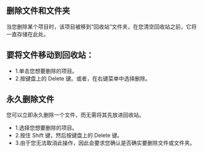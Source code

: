 ## 删除文件和文件夹

当您删除某个项目时，该项目被移到“回收站”文件夹，在您清空回收站之前，它将一直存储在此处。

## 要将文件移动到回收站：
- 1.单击您想要删除的项目。
- 2.按键盘上的 Delete 键。或者，在右键菜单中选择删除。

## 永久删除文件
您可以立即永久删除一个文件，而无需将其先放进回收站。
- 1.选择您想要删除的项目。
- 2.按住 Shift 键，然后按键盘上的 Delete 键。
- 3.由于您无法取消此操作，因此会要求您确认是否确实要删除文件或文件夹。
